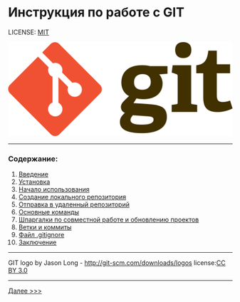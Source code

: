 # Инструкция по работе с GIT


LICENSE: [MIT](./license.md)

![git-logo](./assets/1280px-Git-logo.svg.png)

---

### Содержание:
1. [Введение](./02_introduction.md)
1. [Установка](./03_installation.md) 
1. [Начало использования](./04_begin_use.md)
7. [Создание локального репозитория](./05_create.md)
5. [Отправка в удаленный репозиторий](./06_send.md)
8. [Основные команды](./07_instruction.md)
10. [Шпаргалки по совместной работе и обновлению проектов](./08_instruction2.md)
25. [Ветки и коммиты](./09_branch.md)
3030. [Файл .gitignore](./10_gitignore.md)
888. [Заключение](./11_END.md)



---

GIT logo by Jason Long - http://git-scm.com/downloads/logos
license:[CC BY 3.0](https://creativecommons.org/licenses/by/3.0/)

---
[Далее >>>](./02_introduction.md)